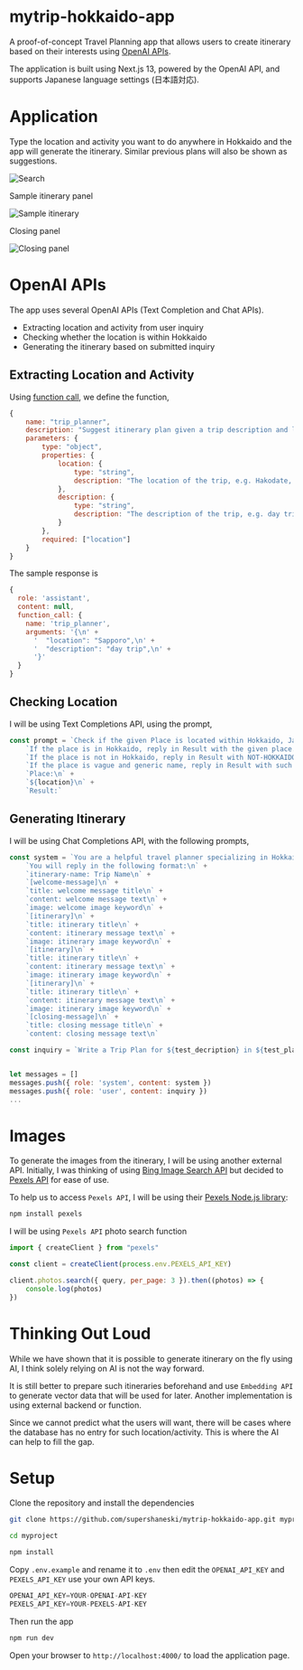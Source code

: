 mytrip-hokkaido-app
======

A proof-of-concept Travel Planning app that allows users to create itinerary based on their interests using [OpenAI APIs](https://platform.openai.com/docs/introduction/overview).

The application is built using Next.js 13, powered by the OpenAI API, and supports Japanese language settings (日本語対応).

# Application

Type the location and activity you want to do anywhere in Hokkaido and the app will generate the itinerary. Similar previous plans will also be shown as suggestions.

![Search](./docs/screenshot1.png "Search")

Sample itinerary panel

![Sample itinerary](./docs/screenshot2.png "Sample itinerary")

Closing panel

![Closing panel](./docs/screenshot3.png "Closing panel")

# OpenAI APIs

The app uses several OpenAI APIs (Text Completion and Chat APIs).

* Extracting location and activity from user inquiry
* Checking whether the location is within Hokkaido
* Generating the itinerary based on submitted inquiry

## Extracting Location and Activity

Using [function call](https://openai.com/blog/function-calling-and-other-api-updates), we define the function,

```javascript
{
    name: "trip_planner",
    description: "Suggest itinerary plan given a trip description and location.",
    parameters: {
        type: "object",
        properties: {
            location: {
                type: "string",
                description: "The location of the trip, e.g. Hakodate, Sapporo"
            },
            description: {
                type: "string",
                description: "The description of the trip, e.g. day trip, night trip, cherry blossom viewing, hot spring"
            }
        },
        required: ["location"]
    }
}
```

The sample response is

```javascript
{
  role: 'assistant',
  content: null,
  function_call: {
    name: 'trip_planner',
    arguments: '{\n' +
      '  "location": "Sapporo",\n' +
      '  "description": "day trip",\n' +
      '}'
  }
}
```

## Checking Location

I will be using Text Completions API, using the prompt,

```javascript
const prompt = `Check if the given Place is located within Hokkaido, Japan.\n` +
    `If the place is in Hokkaido, reply in Result with the given place.\n` +
    `If the place is not in Hokkaido, reply in Result with NOT-HOKKAIDO.\n` +
    `If the place is vague and generic name, reply in Result with such place located in Hokkaido.\n\n` +
    `Place:\n` +
    `${location}\n` +
    `Result:`
```

## Generating Itinerary

I will be using Chat Completions API, with the following prompts,

```javascript
const system = `You are a helpful travel planner specializing in Hokkaido, Japan.\n` +
    `You will reply in the following format:\n` +
    `itinerary-name: Trip Name\n` +
    `[welcome-message]\n` +
    `title: welcome message title\n` +
    `content: welcome message text\n` +
    `image: welcome image keyword\n` +
    `[itinerary]\n` +
    `title: itinerary title\n` +
    `content: itinerary message text\n` +
    `image: itinerary image keyword\n` +
    `[itinerary]\n` +
    `title: itinerary title\n` +
    `content: itinerary message text\n` +
    `image: itinerary image keyword\n` +
    `[itinerary]\n` +
    `title: itinerary title\n` +
    `content: itinerary message text\n` +
    `image: itinerary image keyword\n` +
    `[closing-message]\n` +
    `title: closing message title\n` +
    `content: closing message text\n`

const inquiry = `Write a Trip Plan for ${test_decription} in ${test_place}`


let messages = []
messages.push({ role: 'system', content: system })
messages.push({ role: 'user', content: inquiry })
...
```


# Images

To generate the images from the itinerary, I will be using another external API.
Initially, I was thinking of using [Bing Image Search API](https://www.microsoft.com/en-us/bing/apis/bing-image-search-api) but decided to [Pexels API](https://www.pexels.com/api/documentation/?language=javascript) for ease of use.

To help us to access `Pexels API`, I will be using their [Pexels Node.js library](https://github.com/pexels/pexels-javascript):

```sh
npm install pexels
```

I will be using `Pexels API` photo search function

```javascript
import { createClient } from "pexels"

const client = createClient(process.env.PEXELS_API_KEY)

client.photos.search({ query, per_page: 3 }).then((photos) => {
    console.log(photos)
})
```

# Thinking Out Loud

While we have shown that it is possible to generate itinerary on the fly using AI, I think solely relying on AI is not the way forward. 

It is still better to prepare such itineraries beforehand and use `Embedding API` to generate vector data that will be used for later. Another implementation is using external backend or function.

Since we cannot predict what the users will want, there will be cases where the database has no entry for such location/activity. This is where the AI can help to fill the gap.


# Setup

Clone the repository and install the dependencies

```sh
git clone https://github.com/supershaneski/mytrip-hokkaido-app.git myproject

cd myproject

npm install
```

Copy `.env.example` and rename it to `.env` then edit the `OPENAI_API_KEY` and `PEXELS_API_KEY` use your own API keys. 

```javascript
OPENAI_API_KEY=YOUR-OPENAI-API-KEY
PEXELS_API_KEY=YOUR-PEXELS-API-KEY
```

Then run the app

```sh
npm run dev
```

Open your browser to `http://localhost:4000/` to load the application page.
